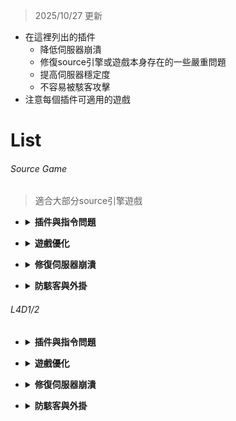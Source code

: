 
> 2025/10/27 更新
* 在這裡列出的插件
   * 降低伺服器崩潰
   * 修復source引擎或遊戲本身存在的一些嚴重問題
   * 提高伺服器穩定度
   * 不容易被駭客攻擊
* 注意每個插件可適用的遊戲
# List
###### Source Game
> 適合大部分source引擎遊戲
* <details><summary><b>插件與指令問題</b></summary>

   * [Command and ConVar - Buffer Overflow Fixer](https://forums.alliedmods.net/showthread.php?t=309656): 修復插件讀不到cfg文件內的指令與命令
</details>

* <details><summary><b>遊戲優化</b></summary>

   * [firebulletsfix](https://github.com/fbef0102/Sourcemod-Plugins/tree/main/firebulletsfix): 修復子彈擊中與伺服器運算相差 1 tick的延遲

   * [smd_spritetrail_fix](https://github.com/fbef0102/Sourcemod-Plugins/tree/main/smd_spritetrail_fix): 修復env_spritetrail 物件創建一秒後會消失特效 (source引擎的bug)
      
   * [lag_preventor_plus](https://github.com/Mineralcr/L4D2_Public_Plugins/tree/main/map_lag_preventor): 停止 phys_bone_follower實體會傳送大量網路資料給客戶端導致卡頓 (常見於三方圖)
</details>

* <details><summary><b>修復伺服器崩潰</b></summary>

   * [AcceptInput_crash_fix](https://github.com/fbef0102/Game-Private_Plugin/tree/main/Source_插件/Entity_實體物件/AcceptInput_crash_fix): 修復物件不存在或不合法或玩家離開伺服器，實體輸入所造成的崩潰 (常見於三方地圖)
</details>

* <details><summary><b>防駭客與外掛</b></summary>

   * [SendFileFix 3.3](https://forums.alliedmods.net/showthread.php?p=2657014): 防止傳送過多檔案與接收過多檔案
      * 如果玩家發送過多的檔案給伺服器, 踢出遊戲
      * 如果玩家請求伺服器發送過多的檔案, 踢出遊戲

   * [spray_exploit_fixer](https://forums.alliedmods.net/showthread.php?t=323447): 避免玩家的貼圖故意塞入炸服程式碼，導致其他玩家崩潰或伺服器崩潰
      * 可能還是有誤判
   
   * [sv_protect_cvar](https://github.com/fbef0102/Game-Private_Plugin/tree/main/Source_插件/Server_伺服器/sv_protect_cvar): 保護一些敏感的指令數值，不讓外界與客戶端查看，服務器內的客戶端可能會看到假數值

   * [smd_hackers_block](https://github.com/fbef0102/Sourcemod-Plugins/tree/main/smd_hackers_block): 阻止駭客利用某些漏洞導致伺服器崩潰
      * 踢出沒有steam驗證的玩家

   * [BlockSMPlugins](https://github.com/Bara/BlockSMPlugins/tree/master): 禁止所有玩家輸入```sm plugins list```查看伺服器的插件列表
      
   * [SMAC](https://github.com/Silenci0/SMAC): 2010年左右的反作弊插件
      * 也許已不適用現今的高科技外掛，但有總比沒有好
      * 玩家開透視或自瞄會被此插件檢測並記錄logs文件

   * [Little-Anti-Cheat](https://github.com/J-Tanzanite/Little-Anti-Cheat/releases): 2020年左右的反作弊插件
      * 也許已不適用現今的高科技外掛，但有總比沒有好
      * 玩家開透視或自瞄會被此插件檢測並記錄logs文件

   * [familyshare_manager](https://github.com/fbef0102/Sourcemod-Plugins/tree/main/familyshare_manager): 封鎖使用家庭共享沒有真的購買遊戲的帳戶進來伺服器
      * 防止玩家開小號

   * [vacbans](https://github.com/fbef0102/Sourcemod-Plugins/tree/main/vacbans): 封鎖有 VAC/遊戲封禁/社群封禁/交易封禁 的不良玩家進入伺服器
      * 有VAC紀錄的用戶不能加入伺服器
</details>

###### L4D1/2
* <details><summary><b>插件與指令問題</b></summary>

   * (L4D2) [l4d2_parseline_fix](https://github.com/xiaolinRM/L4D2Plugins/tree/main/l4d2_parseline_fix): 修復cfg檔案中無法執行的非ASCII字元
      <details><summary>說明 (點我展開)</summary>

         * 修復: 在cfg文件裡寫中文，因為伺服器不認中文字符，導致服務器讀取cfg檔案時會明顯卡頓甚至崩潰
         * cfg文件中可讀取中文或其他語言的字符，不會被伺服器讀取成錯誤代碼
         * 可以直接用hostname改中文房名，不用另外裝插件
         * cfg加入/**/註釋區塊
      </details>
</details>

* <details><summary><b>遊戲優化</b></summary>

   * (L4D2) [l4d2_fix_changelevel](https://github.com/Target5150/MoYu_Server_Stupid_Plugins/tree/master/The%20Last%20Stand/l4d2_fix_changelevel): 解決直接用ForceChangeLevel指令換圖會遇到的問題，導演系統不知道換圖了

   * (L4D2) [l4d2_transition_info_fix](https://github.com/fbef0102/L4D1_2-Plugins/tree/master/l4d2_transition_info_fix): 修復中途換地圖的時候(譬如使用Changelevel指令)，會遺留上次的過關保存設定，導致滅團後倖存者被傳送到安全室之外或死亡

   * (L4D2) [InputKill Kick Prevention](https://forums.alliedmods.net/showthread.php?t=332860): 防止玩家因為一二代地圖NPC導致被踢
      * 玩家被踢出遊戲會看到的訊息```Kicked by Console : CBaseEntity::InputKill()```
   
   * (L4D2) [l4d2_script_cmd_swap](https://forums.alliedmods.net/showthread.php?t=317128): 阻止程式執行script命令並且改用logic_script取代執行 (防止VScript系統有記憶體洩漏)
   
   * (L4D1/2) [l4d_game_files_precacher](https://github.com/fbef0102/L4D1_2-Plugins/tree/master/l4d_game_files_precacher): 預先preload 一些model 和 sound 檔案, 修正late precache還有避免不存在模組而使得伺服器崩潰

   * (L4D1/2) [l4d_late_model_precacher](https://forums.alliedmods.net/showthread.php?t=337273): 偵測哪些模組沒有事先預載或是晚載入導致server崩潰

   * (L4D1/2) [TickrateFixes](https://github.com/SirPlease/L4D2-Competitive-Rework/blob/master/addons/sourcemod/scripting/TickrateFixes.sp): 修正高tick之下所以引發的問題
      <details><summary>說明 (點我展開)</summary>

         * 有裝tickrate提高伺服器的tick才需要安裝
         * 修正高tick之下
            * 門開關的速度太慢
            * 重力過重，造成人類跳下去會摔傷
      </details>

   * (L4D1/2) [l4d_remove_item_collision](https://forums.alliedmods.net/showthread.php?t=328327): 武器跟投擲物品全部都移除碰撞 (只跟地圖靜態物件產生碰撞)
      * 減少武器與物品頻繁碰撞導致伺服器卡頓
   
   * (L4D1/2) [disable_cameras](https://github.com/shqke/sp_public/tree/master/disable_cameras): 修復玩家被地圖上的鏡頭卡住視角

   * (L4D1/2) [l4d_fix_deathfall_cam](https://github.com/Target5150/MoYu_Server_Stupid_Plugins/tree/master/The%20Last%20Stand/l4d_fix_deathfall_cam): 避免旁觀者與特感在人類掉落死亡、開場動畫、最後救援滅團時，鏡頭卡住

   * (L4D1/2) [remove_touch_links](https://github.com/shqke/sp_public/tree/master/remove_touch_links): 修復特感處在死亡/倒地區域內換到倖存者隊伍之後倖存者會立即死亡/倒地

   * (L4D2) [l4d2_sg552_zoom_fix](https://github.com/SirPlease/L4D2-Competitive-Rework/blob/master/addons/sourcemod/scripting/l4d2_sg552_zoom_fix.sp): 修正tickrate在高tick(96以上)的情況下，sg552的狙擊鏡在玩家跳躍/裝彈/落下時會卡住
      
   * (L4D2 linux) [l4d_fix_linux_surface](https://github.com/Target5150/MoYu_Server_Stupid_Plugins/tree/master/The%20Last%20Stand/l4d_fix_linux_surface): 修復在linux專用服裡玩家走在冰面上不會滑動
   
   * (L4D2) [l4d2_resolve_collision_fix](https://forums.alliedmods.net/showthread.php?t=344019): 修復```nb_update_frequency```指令值過低造成的問題
      * 寫以下內容於文件 ```cfg/server.cfg```
         ```c
         // 修改感染者之間的碰撞頻率
         // 如果伺服器的tick是30則寫0.65
         // 如果伺服器的tick是60則寫0.15
         // 如果伺服器的tick是100則寫0.05
         z_resolve_zombie_collision_multiplier "0.05"
         ```

   * (L4D1/2) [witch_pipebomb_exploit_fix_&_death_optmizer](https://forums.alliedmods.net/showthread.php?t=342000): 修復當一群殭屍與witch一起被土製炸彈,瓦斯桶,榴彈...爆炸物炸飛時, Witch會消失
</details>

* <details><summary><b>修復伺服器崩潰</b></summary>

   * (L4D2) <s>[FollowTarget_Detour](https://forums.alliedmods.net/showpost.php?p=2725811&postcount=19): 修復崩潰: ```CMoveableCamera::FollowTarget```</s>
      * 🟥 Valve 已於2023/8/23更新時修復

   * (L4D2) <s>[charger_nav_path_fix-l4d2](https://forums.alliedmods.net/showpost.php?p=2774066&postcount=11): 修正Charger長時間未能返回有效Nav導航時可能出現的崩潰</s>
      * 🟥 Valve已於2024/4/23更新時修復
      
   * (L4D2) [Ladder Server Crash - Patch Fix](https://forums.alliedmods.net/showthread.php?t=336298): 修復玩家爬梯時偶而會導致伺服器崩潰: ```NavLadder::GetPosAtHeight```

   * (L4D2) [TriggerMoved_Detour](https://github.com/fbef0102/L4D1_2-Plugins/tree/master/TriggerMoved_Detour): 修正崩潰: ```CM_TriggerWorldSpaceBounds()``` 涵式內的空指針

   * (L4D2) [EnumEntity-Fix](https://github.com/fbef0102/L4D1_2-Plugins/tree/master/EnumEntity-Fix): 修正崩潰: ```CTriggerTraceEnum::EnumEntity``` 涵式內的空指針

   * (L4D2) [l4d2_null_cusercmd_fix](https://forums.alliedmods.net/showpost.php?p=2784704&postcount=6): 修正崩潰: ```CLagCompensationManager::StartLagCompensation with NULL CUser```

   * (L4D2) [code_patcher](https://github.com/SirPlease/L4D2-Competitive-Rework/blob/master/addons/sourcemod/scripting/code_patcher.sp): 修復L4D2在2019大更新之後開火或走在水裡面時會掉tick的問題
      * 要裝[Gamedata文件](https://github.com/SirPlease/L4D2-Competitive-Rework/blob/master/addons/sourcemod/gamedata/code_patcher.txt)

   * (L4D1/2) [cutlrbtreefix](https://github.com/fdxx/cutlrbtreefix/releases): 修復崩潰: ```CUtlRBTree overflow```

   * (L4D2) [SV_SolidMoved](https://github.com/fbef0102/L4D1_2-Plugins/tree/master/SV_SolidMoved-Fix): 修復崩潰 ```SV_SolidMoved``` 涵式內的空指針

   * (L4D2) [GetCollideableTriggerTestBox_Detour](https://github.com/fbef0102/L4D1_2-Plugins/tree/master/GetCollideableTriggerTestBox_Detour): 修復崩潰 ```CM_GetCollideableTriggerTestBox``` 涵式內的空指針

   * (L4D2 linux) [IsReachable_Detour](https://forums.alliedmods.net/showpost.php?p=2725898&postcount=22): 修正崩潰: ```SurvivorBot::IsReachable``` 涵式內的空指針

   * (L4D2 linux) [l4d2_chainsaw_fix](https://github.com/fbef0102/L4D1_2-Plugins/tree/master/l4d2_chainsaw_fix): 修復L4D2 linux系統下電鋸音效導致伺服器崩潰: ```CSoundPatch::ChangePitch```, ```CSoundControllerImp::SoundChangePitch```

   * (L4D2 windows) [Tier_MemScan_Detour](https://github.com/fbef0102/L4D1_2-Plugins/tree/master/Tier_MemScan_Detour): 修復崩潰 ```tier0.dll``` 涵式相關記憶體錯誤

   * (L4D2 windows) [Server_sub_101D7CB0_Detour](https://github.com/fbef0102/L4D1_2-Plugins/tree/master/Server_sub_101D7CB0_Detour): 修正崩潰: ```server.dll + 0x1d7cbb``` 涵式內的空指針

   * (L4D1 linux/windows) [Fix_CM_VCollideForModel_Detour](https://github.com/fbef0102/L4D1_2-Plugins/tree/master/Fix_CM_VCollideForModel_Detour): 修復崩潰: 傳給```CM_VCollideForModel``` 涵式內的zero pointer
</details>

* <details><summary><b>防駭客與外掛</b></summary>

   * (L4D1/2) [block_packet_exploits](https://forums.alliedmods.net/showpost.php?p=2770664&postcount=17): 阻擋玩家利用高ping漏洞炸服
   
   * (L4D1/2) [SMAC](https://github.com/fbef0102/SMAC/releases): 2010年左右的反作弊插件
      * 也許已不適用現今的高科技外掛，但有總比沒有好
      * 玩家開透視或自瞄會被此插件檢測並記錄logs文件

   * (L4D1/2) [Little-Anti-Cheat](https://github.com/fbef0102/Little-Anti-Cheat/releases): 2020年左右的反作弊插件
      * 也許已不適用現今的高科技外掛，但有總比沒有好
      * 玩家開透視或自瞄會被此插件檢測並記錄logs文件
</details>